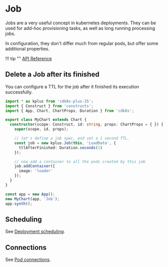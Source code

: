 # Job

Jobs are a very useful concept in kubernetes deployments.
They can be used for add-hoc provisioning tasks, as well as long running processing jobs.

In configuration, they don't differ much from regular pods, but offer some
additional properties.

!!! tip ""
    [API Reference](../../reference/cdk8s-plus-25/typescript.md#job)

## Delete a Job after its finished

You can configure a TTL for the job after it finished its execution successfully.

```typescript
import * as kplus from 'cdk8s-plus-25';
import { Construct } from 'constructs';
import { App, Chart, ChartProps, Duration } from 'cdk8s';

export class MyChart extends Chart {
  constructor(scope: Construct, id: string, props: ChartProps = { }) {
    super(scope, id, props);

    // let's define a job spec, and set a 1 second TTL.
    const job = new kplus.Job(this, 'LoadData', {
      ttlAfterFinished: Duration.seconds(1)
    });

    // now add a container to all the pods created by this job
    job.addContainer({
      image: 'loader'
    });
  }
}

const app = new App();
new MyChart(app, 'Job');
app.synth();
```

## Scheduling

See [Deployment scheduling](./deployment.md#scheduling).

## Connections

See [Pod connections](./pod.md#connections).
